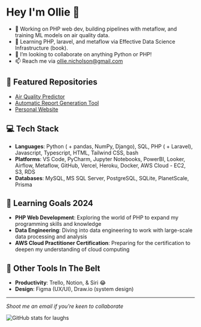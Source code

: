 # Hey I'm Ollie 👋

- 🔭 Working on PHP web dev, building pipelines with metaflow, and training ML models on air quality data.
- 🌱 Learning PHP, laravel, and metaflow via Effective Data Science Infrastructure (book). 
- 👯 I’m looking to collaborate on anything Python or PHP!
- 📫 Reach me via ollie.nicholson@gmail.com

## 🚀 Featured Repositories 
- [Air Quality Predictor](https://github.com/ollienicholson/air_quality_prediction.git)
- [Automatic Report Generation Tool](https://github.com/ollienicholson/DocGenerator.git)
- [Personal Website](https://github.com/ollienicholson/website1.0.git)

## 💻 Tech Stack
- **Languages**: Python ( + pandas, NumPy, Django), SQL, PHP ( + Laravel), Javascript, Typescript, HTML, Tailwind CSS, bash
- **Platforms**: VS Code, PyCharm, Jupyter Notebooks, PowerBI, Looker, Airflow, Metaflow, GitHub, Vercel, Heroku, Docker, AWS Cloud - EC2, S3, RDS
- **Databases**: MySQL, MS SQL Server, PostgreSQL, SQLite, PlanetScale, Prisma

## 🌱 Learning Goals 2024
- **PHP Web Development**: Exploring the world of PHP to expand my programming skills and knowledge
- **Data Engineering**: Diving into data engineering to work with large-scale data processing and analysis
- **AWS Cloud Practitioner Certification**: Preparing for the certification to deepen my understanding of cloud computing

## 🔧 Other Tools In The Belt
- **Productivity**: Trello, Notion, & Siri 😂
- **Design**: Figma (UX/UI), Draw.io (system design)

---

*Shoot me an email if you're keen to collaborate*

![GitHub stats for laughs](https://github-readme-stats.vercel.app/api?username=ollienicholson&show_icons=true&theme=transparent)
